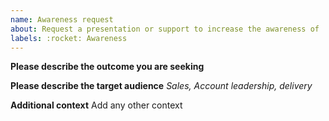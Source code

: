 ```yaml
---
name: Awareness request
about: Request a presentation or support to increase the awareness of  digitalexplorer.dxc.com
labels: :rocket: Awareness
---
```



**Please describe the outcome you are seeking**



**Please describe the target audience**
_Sales, Account leadership, delivery_





**Additional context**
Add any other context